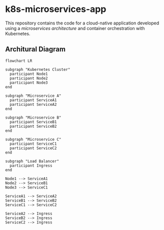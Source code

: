 # k8s-microservices-app
This repository contains the code for a cloud-native application developed using a *microservices architecture* and container orchestration with Kubernetes.

## Architural Diagram 

```mermaid
flowchart LR

subgraph "Kubernetes Cluster"
  participant Node1
  participant Node2
  participant Node3
end

subgraph "Microservice A"
  participant ServiceA1
  participant ServiceA2
end

subgraph "Microservice B"
  participant ServiceB1
  participant ServiceB2
end

subgraph "Microservice C"
  participant ServiceC1
  participant ServiceC2
end

subgraph "Load Balancer"
  participant Ingress
end

Node1 --> ServiceA1
Node2 --> ServiceB1
Node3 --> ServiceC1

ServiceA1 --> ServiceA2
ServiceB1 --> ServiceB2
ServiceC1 --> ServiceC2

ServiceA2 --> Ingress
ServiceB2 --> Ingress
ServiceC2 --> Ingress




